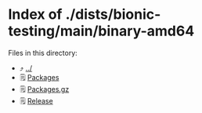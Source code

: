 
# Index of ./dists/bionic-testing/main/binary-amd64
Files in this directory:
- ⤴ [../](../)
- 🗒 [Packages](Packages)
- 🗒 [Packages.gz](Packages.gz)
- 🗒 [Release](Release)
